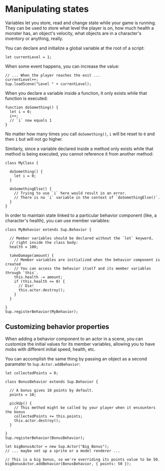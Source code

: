 # Manipulating states

Variables let you store, read and change state while your game is running. They can be used to store what level the player is on, how much health a monster has, an object's velocity, what objects are in a character's inventory or anything, really.

You can declare and initialize a global variable at the root of a script:

```
let currentLevel = 1;
```

When some event happens, you can increase the value:

```
// ... When the player reaches the exit ...
currentLevel++;
Sup.loadScene("Level " + currentLevel);
```

When you declare a variable inside a function, it only exists while that function is executed:

```
function doSomething() {
  let i = 0;
  i++;
  // `i` now equals 1
}
```

No matter how many times you call `doSomething()`, `i` will be reset to `0` and then `1` but will not go higher.

Similarly, since a variable declared inside a method only exists while that method is being executed, you cannot reference it from another method:

```
class MyClass {

  doSomething() {
    let i = 0;
  }

  doSomethingElse() {
    // Trying to use `i` here would result in an error.
    // There is no `i` variable in the context of `doSomethingElse()`.
  }
}
```

In order to maintain state linked to a particular behavior component (like, a character's health), you can use member variables:

```
class MyBehavior extends Sup.Behavior {

  // Member variables should be declared without the `let` keyword,
  // right inside the class body:
  health = 100;

  takeDamage(amount) {
    // Member variables are initialized when the behavior component is created
    // You can access the behavior itself and its member variables through `this`.
    this.health -= amount;
    if (this.health <= 0) {
      // Die!
      this.actor.destroy();
    }
  }

}
Sup.registerBehavior(MyBehavior);
```

## Customizing behavior properties

When adding a behavior component to an actor in a scene, you can customize the initial values for its member variables, allowing you to have mobs with different initial speed, health, etc.

You can accomplish the same thing by passing an object as a second paramater to `Sup.Actor.addBehavior`:

```
let collectedPoints = 0;

class BonusBehavior extends Sup.Behavior {

  // A bonus gives 10 points by default.
  points = 10;

  pickUp() {
    // This method might be called by your player when it encounters the bonus
    collectedPoints += this.points;
    this.actor.destroy();
  }

}
Sup.registerBehavior(BonusBehavior);

let bigBonusActor = new Sup.Actor("Big Bonus");
// ... maybe set up a sprite or a model renderer ...

// This is a big bonus, so we're overriding its points value to be 50.
bigBonusActor.addBehavior(BonusBehavior, { points: 50 });
```
